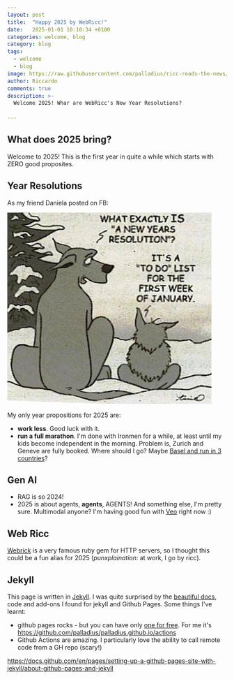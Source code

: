```yaml
---
layout: post
title:  "Happy 2025 by WebRicc!"
date:   2025-01-01 10:10:34 +0100
categories: welcome, blog
category: blog
tags:
  - welcome
  - blog
image: https://raw.githubusercontent.com/palladius/ricc-reads-the-news/refs/heads/gh-pages/_posts/puffin-on-a-bike.png
author: Riccardo
comments: true
description: >-
  Welcome 2025! Whar are WebRicc's New Year Resolutions?

---
```


## What does 2025 bring?

Welcome to 2025! This is the first year in quite a while which starts with ZERO good proposites.

## Year Resolutions

As my friend Daniela posted on FB:

![Daniela: what is New YEar resolution](/assets/images/years-resolution.png)

My only year propositions for 2025 are:

* **work less**. Good luck with it.
* **run a full marathon**. I'm done with Ironmen for a while, at least until my kids become independent in the morning.
  Problem is, Zurich and Geneve are fully booked. Where should I go? Maybe [Basel and run in 3 countries](https://3laenderlauf.org/en/marathon-3/)?

## Gen AI

* RAG is so 2024!
* 2025 is about agents, **agents**, AGENTS! And something else, I'm pretty sure. Multimodal anyone? I'm having good fun
  with [Veo](https://deepmind.google/technologies/veo/veo-2/) right now :)

## Web Ricc

[Webrick](https://github.com/ruby/webrick) is a very famous ruby gem for HTTP servers, so I thought this could be a fun
alias for 2025 (*punxplaination*: at work, I go by ricc).

## Jekyll

This page is written in [Jekyll](https://jekyllrb.com/docs/). I was quite surprised by the [beautiful docs](https://docs.github.com/en/pages/setting-up-a-github-pages-site-with-jekyll/about-github-pages-and-jekyll), code and add-ons I found for jekyll and Github
Pages. Some things I've learnt:

* github pages rocks - but you can have only [one for free](https://github.com/palladius/palladius.github.io/actions).
  For me it's https://github.com/palladius/palladius.github.io/actions
* Github Actions are amazing. I particularly love the ability to call remote code from a GH repo (scary!)

https://docs.github.com/en/pages/setting-up-a-github-pages-site-with-jekyll/about-github-pages-and-jekyll
